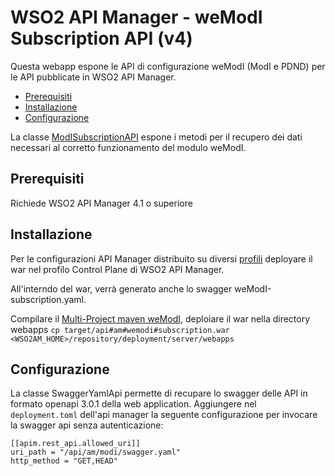 # WSO2 API Manager - weModI Subscription API (v4)
Questa webapp espone le API di configurazione weModI (ModI e PDND) per le API pubblicate in WSO2 API Manager.

* [Prerequisiti](#prerequisiti)
* [Installazione](#installazione)
* [Configurazione](#configurazione)

La classe [ModISubscriptionAPI](./src/main/java/it/profesia/carbon/apimgt/subscriptionApi/ModISubscriptionAPI.java) espone i metodi per il recupero dei dati necessari al corretto funzionamento del modulo weModI.

## Prerequisiti
Richiede WSO2 API Manager 4.1 o superiore<br>

## Installazione
Per le configurazioni API Manager distribuito su diversi [profili](https://apim.docs.wso2.com/en/latest/install-and-setup/setup/distributed-deployment/understanding-the-distributed-deployment-of-wso2-api-m/) deployare il war nel profilo Control Plane di WSO2 API Manager.

All'interndo del war, verrà generato anche lo swagger weModI-subscription.yaml.

Compilare il [Multi-Project maven weModI](../README.md#compilazione), deploiare il war nella directory webapps ```cp target/api#am#wemodi#subscription.war <WSO2AM_HOME>/repository/deployment/server/webapps```

## Configurazione
La classe SwaggerYamlApi permette di recupare lo swagger delle API in formato openapi 3.0.1 della web application.
Aggiungere nel ```deployment.toml``` dell'api manager la seguente configurazione per invocare la swagger api senza autenticazione:
```
[[apim.rest_api.allowed_uri]]
uri_path = "/api/am/modi/swagger.yaml"
http_method = "GET,HEAD"
```


